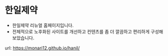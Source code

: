 # 한일제약 
- 한일제약 리뉴얼 홈페이지입니다. 
- 전체적으로 노후화된 사이트를 개선하고 컨텐츠를 좀 더 깔끔하고 편리하게 구성해보았습니다.

url: https://monari12.github.io/hanil/
